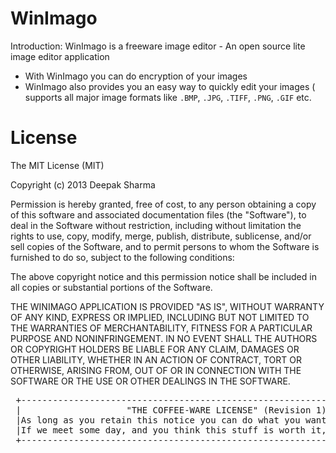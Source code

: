WinImago
========

Introduction: WinImago is a freeware image editor - An open source lite image editor application
 * With WinImago you can do encryption of your images
 * WinImago also provides you an easy way to quickly edit your images ( supports all major image formats like `.BMP`, `.JPG`, `.TIFF`,  `.PNG`, `.GIF` etc.

License
========

The MIT License (MIT)

Copyright (c) 2013 Deepak Sharma

Permission is hereby granted, free of cost, to any person obtaining a copy
of this software and associated documentation files (the "Software"), to deal
in the Software without restriction, including without limitation the rights
to use, copy, modify, merge, publish, distribute, sublicense, and/or sell
copies of the Software, and to permit persons to whom the Software is
furnished to do so, subject to the following conditions:

The above copyright notice and this permission notice shall be included in
all copies or substantial portions of the Software.

THE WINIMAGO APPLICATION IS PROVIDED "AS IS", WITHOUT WARRANTY OF ANY KIND, EXPRESS OR
IMPLIED, INCLUDING BUT NOT LIMITED TO THE WARRANTIES OF MERCHANTABILITY,
FITNESS FOR A PARTICULAR PURPOSE AND NONINFRINGEMENT. IN NO EVENT SHALL THE
AUTHORS OR COPYRIGHT HOLDERS BE LIABLE FOR ANY CLAIM, DAMAGES OR OTHER
LIABILITY, WHETHER IN AN ACTION OF CONTRACT, TORT OR OTHERWISE, ARISING FROM,
OUT OF OR IN CONNECTION WITH THE SOFTWARE OR THE USE OR OTHER DEALINGS IN
THE SOFTWARE.<br>
<pre>
 +------------------------------------------------------------------------------------+
 |                    "THE COFFEE-WARE LICENSE" (Revision 1) :)                       |
 |As long as you retain this notice you can do what you want with this application.   |
 |If we meet some day, and you think this stuff is worth it, you can buy me a coffee. |
 +------------------------------------------------------------------------------------+
</pre> 

